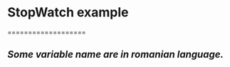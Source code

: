 # StopWatch example
===================

_Some variable name are in **romanian** language._
---------------------------------------------------
